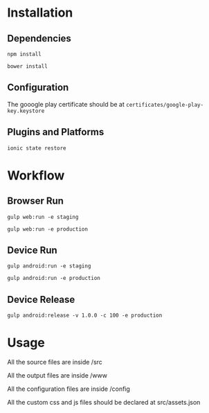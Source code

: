 # Installation

## Dependencies

```npm install```

```bower install```

## Configuration

The gooogle play certificate should be at ```certificates/google-play-key.keystore```

## Plugins and Platforms

```ionic state restore```

# Workflow

## Browser Run

```gulp web:run -e staging```

```gulp web:run -e production```

## Device Run

```gulp android:run -e staging```

```gulp android:run -e production```

## Device Release

```gulp android:release -v 1.0.0 -c 100 -e production```

# Usage

All the source files are inside /src

All the output files are inside /www

All the configuration files are inside /config

All the custom css and js files should be declared at  src/assets.json